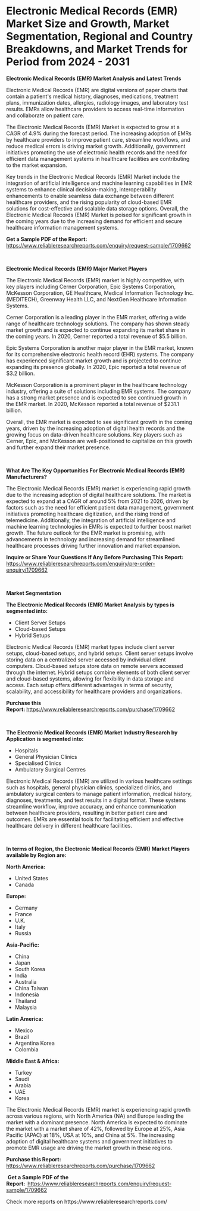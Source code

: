 <p><h1>Electronic Medical Records (EMR) Market Size and Growth, Market Segmentation, Regional and Country Breakdowns, and Market Trends for Period from 2024 -  2031</h1></p><p><strong>Electronic Medical Records (EMR) Market Analysis and Latest Trends</strong></p>
<p><p>Electronic Medical Records (EMR) are digital versions of paper charts that contain a patient's medical history, diagnoses, medications, treatment plans, immunization dates, allergies, radiology images, and laboratory test results. EMRs allow healthcare providers to access real-time information and collaborate on patient care. </p><p>The Electronic Medical Records (EMR) Market is expected to grow at a CAGR of 4.9% during the forecast period. The increasing adoption of EMRs by healthcare providers to improve patient care, streamline workflows, and reduce medical errors is driving market growth. Additionally, government initiatives promoting the use of electronic health records and the need for efficient data management systems in healthcare facilities are contributing to the market expansion.</p><p>Key trends in the Electronic Medical Records (EMR) Market include the integration of artificial intelligence and machine learning capabilities in EMR systems to enhance clinical decision-making, interoperability enhancements to enable seamless data exchange between different healthcare providers, and the rising popularity of cloud-based EMR solutions for cost-effective and scalable data storage options. Overall, the Electronic Medical Records (EMR) Market is poised for significant growth in the coming years due to the increasing demand for efficient and secure healthcare information management systems.</p></p>
<p><strong>Get a Sample PDF of the Report:&nbsp;</strong> <a href="https://www.reliableresearchreports.com/enquiry/request-sample/1709662">https://www.reliableresearchreports.com/enquiry/request-sample/1709662</a></p>
<p>&nbsp;</p>
<p><strong>Electronic Medical Records (EMR) Major Market Players</strong></p>
<p><p>The Electronic Medical Records (EMR) market is highly competitive, with key players including Cerner Corporation, Epic Systems Corporation, McKesson Corporation, GE Healthcare, Medical Information Technology Inc. (MEDITECH), Greenway Health LLC, and NextGen Healthcare Information Systems. </p><p>Cerner Corporation is a leading player in the EMR market, offering a wide range of healthcare technology solutions. The company has shown steady market growth and is expected to continue expanding its market share in the coming years. In 2020, Cerner reported a total revenue of $5.5 billion. </p><p>Epic Systems Corporation is another major player in the EMR market, known for its comprehensive electronic health record (EHR) systems. The company has experienced significant market growth and is projected to continue expanding its presence globally. In 2020, Epic reported a total revenue of $3.2 billion.</p><p>McKesson Corporation is a prominent player in the healthcare technology industry, offering a suite of solutions including EMR systems. The company has a strong market presence and is expected to see continued growth in the EMR market. In 2020, McKesson reported a total revenue of $231.1 billion.</p><p>Overall, the EMR market is expected to see significant growth in the coming years, driven by the increasing adoption of digital health records and the growing focus on data-driven healthcare solutions. Key players such as Cerner, Epic, and McKesson are well-positioned to capitalize on this growth and further expand their market presence.</p></p>
<p>&nbsp;</p>
<p><strong>What Are The Key Opportunities For Electronic Medical Records (EMR) Manufacturers?</strong></p>
<p><p>The Electronic Medical Records (EMR) market is experiencing rapid growth due to the increasing adoption of digital healthcare solutions. The market is expected to expand at a CAGR of around 5% from 2021 to 2026, driven by factors such as the need for efficient patient data management, government initiatives promoting healthcare digitization, and the rising trend of telemedicine. Additionally, the integration of artificial intelligence and machine learning technologies in EMRs is expected to further boost market growth. The future outlook for the EMR market is promising, with advancements in technology and increasing demand for streamlined healthcare processes driving further innovation and market expansion.</p></p>
<p><strong>Inquire or Share Your Questions If Any Before Purchasing This Report:</strong> <a href="https://www.reliableresearchreports.com/enquiry/pre-order-enquiry/1709662">https://www.reliableresearchreports.com/enquiry/pre-order-enquiry/1709662</a></p>
<p>&nbsp;</p>
<p><strong>Market Segmentation</strong></p>
<p><strong>The Electronic Medical Records (EMR) Market Analysis by types is segmented into:</strong></p>
<p><ul><li>Client Server Setups</li><li>Cloud-based Setups</li><li>Hybrid Setups</li></ul></p>
<p><p>Electronic Medical Records (EMR) market types include client server setups, cloud-based setups, and hybrid setups. Client server setups involve storing data on a centralized server accessed by individual client computers. Cloud-based setups store data on remote servers accessed through the internet. Hybrid setups combine elements of both client server and cloud-based systems, allowing for flexibility in data storage and access. Each setup offers different advantages in terms of security, scalability, and accessibility for healthcare providers and organizations.</p></p>
<p><strong>Purchase this Report:&nbsp;</strong><a href="https://www.reliableresearchreports.com/purchase/1709662">https://www.reliableresearchreports.com/purchase/1709662</a></p>
<p>&nbsp;</p>
<p><strong>The Electronic Medical Records (EMR) Market Industry Research by Application is segmented into:</strong></p>
<p><ul><li>Hospitals</li><li>General Physician Clinics</li><li>Specialised Clinics</li><li>Ambulatory Surgical Centres</li></ul></p>
<p><p>Electronic Medical Records (EMR) are utilized in various healthcare settings such as hospitals, general physician clinics, specialized clinics, and ambulatory surgical centers to manage patient information, medical history, diagnoses, treatments, and test results in a digital format. These systems streamline workflow, improve accuracy, and enhance communication between healthcare providers, resulting in better patient care and outcomes. EMRs are essential tools for facilitating efficient and effective healthcare delivery in different healthcare facilities.</p></p>
<p>&nbsp;</p>
<p><strong>In terms of Region, the Electronic Medical Records (EMR) Market Players available by Region are:</strong></p>
<p>
    <p> <strong> North America: </strong>
        <ul>
            <li>United States</li>
            <li>Canada</li>
        </ul>
        </p> 
    <p> <strong> Europe: </strong>
        <ul>
            <li>Germany</li>
            <li>France</li>
            <li>U.K.</li>
            <li>Italy</li>
            <li>Russia</li>
        </ul>
        </p> 
    <p> <strong> Asia-Pacific: </strong>
        <ul>
            <li>China</li>
            <li>Japan</li>
            <li>South Korea</li>
            <li>India</li>
            <li>Australia</li>
            <li>China Taiwan</li>
            <li>Indonesia</li>
            <li>Thailand</li>
            <li>Malaysia</li>
        </ul>
        </p> 
    <p> <strong> Latin America: </strong>
        <ul>
            <li>Mexico</li>
            <li>Brazil</li>
            <li>Argentina Korea</li>
            <li>Colombia</li>
        </ul>
        </p> 
    <p> <strong> Middle East & Africa: </strong>
        <ul>
            <li>Turkey</li>
            <li>Saudi</li>
            <li>Arabia</li>
            <li>UAE</li>
            <li>Korea</li>
        </ul>
    </p>
    </p>
<p><p>The Electronic Medical Records (EMR) market is experiencing rapid growth across various regions, with North America (NA) and Europe leading the market with a dominant presence. North America is expected to dominate the market with a market share of 42%, followed by Europe at 25%, Asia Pacific (APAC) at 18%, USA at 10%, and China at 5%. The increasing adoption of digital healthcare systems and government initiatives to promote EMR usage are driving the market growth in these regions.</p></p>
<p><strong>Purchase this Report: </strong><a href="https://www.reliableresearchreports.com/purchase/1709662">https://www.reliableresearchreports.com/purchase/1709662</a></p>
<p>&nbsp;<strong>Get a Sample PDF of the Report:&nbsp;&nbsp;</strong><a href="https://www.reliableresearchreports.com/enquiry/request-sample/1709662">https://www.reliableresearchreports.com/enquiry/request-sample/1709662</a></p>
<p><strong></strong></p>
<p>Check more reports on https://www.reliableresearchreports.com/</p>